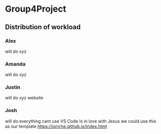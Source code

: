 # Group4Project
## Distribution of workload
### Alex
will do xyz
### Amanda
will do xyz
### Justin 
will do xyz
website
### Josh 
will do everything
cant use VS Code
Is in love with Jesus
we could use this as our template https://joriche.github.io/index.html
